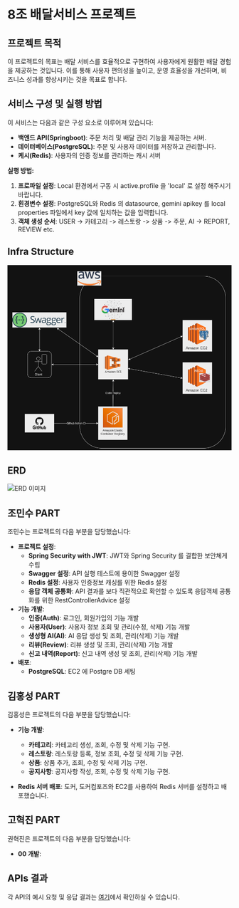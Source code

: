 # 8조 배달서비스 프로젝트

## 프로젝트 목적

이 프로젝트의 목표는 배달 서비스를 효율적으로 구현하여 사용자에게 원활한 배달 경험을 제공하는 것입니다. 이를 통해 사용자 편의성을 높이고, 운영 효율성을 개선하며, 비즈니스 성과를 향상시키는 것을 목표로 합니다.

## 서비스 구성 및 실행 방법

이 서비스는 다음과 같은 구성 요소로 이루어져 있습니다:
- **백엔드 API(Springboot)**: 주문 처리 및 배달 관리 기능을 제공하는 서버.
- **데이터베이스(PostgreSQL)**: 주문 및 사용자 데이터를 저장하고 관리합니다.
- **케시(Redis)**: 사용자의 인증 정보를 관리하는 캐시 서버

**실행 방법:**
1. **프로파일 설정**: Local 환경에서 구동 시 active.profile 을 'local' 로 설정 해주시기 바랍니다. 
2. **횐경변수 설정**: PostgreSQL와 Redis 의 datasource, gemini apikey 를 local properties 파일에서 key 값에 일치하는 값을 입력합니다.  
3. **객체 생성 순서**: USER -> 카테고리 -> 레스토랑 -> 상품 -> 주문, AI -> REPORT, REVIEW etc.


## Infra Structure
![INFRA.png](img_1.png)

## ERD
![ERD 이미지](https://github.com/user-attachments/assets/004ca688-3bd6-433e-ac8d-5a66243db4c1)

## 조민수 PART

조민수는 프로젝트의 다음 부분을 담당했습니다:
- **프로젝트 설정**: 
  - **Spring Security with JWT**: JWT와 Spring Security 를 결합한 보안쳬게 수립
  - **Swagger 설정**: API 실행 테스트에 용이한 Swagger 설정
  - **Redis 설정**: 사용자 인증정보 캐싱를 위한 Redis 설정
  - **응답 객체 공통화**: API 결과를 보다 직관적으로 확인할 수 있도록 응답객체 공통화를 위한 RestControllerAdvice 설정 
- **기능 개발**: 
  - **인증(Auth)**: 로그인, 회원가입의 기능 개발
  - **사용자(User)**: 사용자 정보 조회 및 관리(수정, 삭제) 기능 개발
  - **생성형 AI(AI)**: AI 응답 생성 및 조회, 관리(삭제) 기능 개발
  - **리뷰(Review)**: 리뷰 생성 및 조회, 관리(삭제) 기능 개발
  - **신고 내역(Report)**: 신고 내역 생성 및 조회, 관리(삭제) 기능 개발
- **배포**: 
  - **PostgreSQL**: EC2 에 Postgre DB 세팅


## 김홍성 PART

김홍성은 프로젝트의 다음 부분을 담당했습니다:

- **기능 개발**:
  - **카테고리**: 카테고리 생성, 조회, 수정 및 삭제 기능 구현.
  - **레스토랑**: 레스토랑 등록, 정보 조회, 수정 및 삭제 기능 구현.
  - **상품**: 상품 추가, 조회, 수정 및 삭제 기능 구현.
  - **공지사항**: 공지사항 작성, 조회, 수정 및 삭제 기능 구현.

- **Redis 서버 배포**: 도커, 도커컴포즈와 EC2를 사용하여 Redis 서버를 설정하고 배포했습니다.


## 고혁진 PART

권혁진은 프로젝트의 다음 부분을 담당했습니다:
- **00 개발**: 

## APIs 결과
각 API의 예시 요청 및 응답 결과는 [여기](http://delivery-lb-1253848622.ap-northeast-2.elb.amazonaws.com/swagger-ui/index.html)에서 확인하실 수 있습니다.

